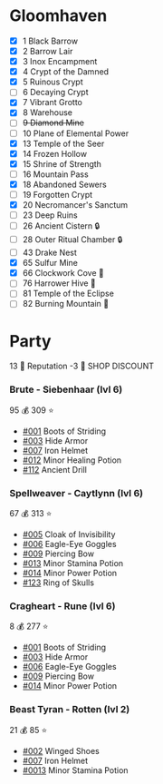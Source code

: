 # Gloomhaven
- [x] 1 Black Barrow 
- [x] 2 Barrow Lair 
- [x] 3 Inox Encampment 
- [x] 4 Crypt of the Damned
- [x] 5 Ruinous Crypt
- [ ] 6 Decaying Crypt 
- [x] 7 Vibrant Grotto 
- [x] 8 Warehouse 
- [ ] ~~9 Diamond Mine~~
- [ ] 10 Plane of Elemental Power
- [x] 13 Temple of the Seer 
- [x] 14 Frozen Hollow 
- [x] 15 Shrine of Strength 
- [ ] 16 Mountain Pass
- [x] 18 Abandoned Sewers 
- [ ] 19 Forgotten Crypt
- [x] 20 Necromancer's Sanctum 
- [ ] 23 Deep Ruins
- [ ] 26 Ancient Cistern :lock:
- [ ] 28 Outer Ritual Chamber :lock:
- [ ] 43 Drake Nest
- [x] 65 Sulfur Mine 
- [x] 66 Clockwork Cove :gift:
- [ ] 76 Harrower Hive :muscle:
- [ ] 81 Temple of the Eclipse
- [ ] 82 Burning Mountain :gift:

# Party
13 :crown: Reputation
-3 :convenience_store: SHOP DISCOUNT
### Brute - Siebenhaar (lvl 6)
95 :moneybag:
309 :star:
- [#001](https://gloomhavendb.com/items/1) Boots of Striding
- [#003](https://gloomhavendb.com/items/3) Hide Armor
- [#007](https://gloomhavendb.com/items/7) Iron Helmet
- [#012](https://gloomhavendb.com/items/12) Minor Healing Potion
- [#112](https://gloomhavendb.com/items/112) Ancient Drill

### Spellweaver - Caytlynn (lvl 6)
67 :moneybag:
313 :star:
- [#005](https://gloomhavendb.com/items/5) Cloak of Invisibility
- [#006](https://gloomhavendb.com/items/6) Eagle-Eye Goggles
- [#009](https://gloomhavendb.com/items/9) Piercing Bow
- [#013](https://gloomhavendb.com/items/13) Minor Stamina Potion
- [#014](https://gloomhavendb.com/items/14) Minor Power Potion
- [#123](https://gloomhavendb.com/items/123) Ring of Skulls

### Cragheart - Rune (lvl 6)
8 :moneybag:
277 :star:
- [#001](https://gloomhavendb.com/items/1) Boots of Striding
- [#003](https://gloomhavendb.com/items/3) Hide Armor
- [#006](https://gloomhavendb.com/items/6) Eagle-Eye Goggles
- [#009](https://gloomhavendb.com/items/9) Piercing Bow
- [#014](https://gloomhavendb.com/items/14) Minor Power Potion

### Beast Tyran - Rotten (lvl 2)
21 :moneybag:
85 :star:
- [#002](https://gloomhavendb.com/items/2) Winged Shoes
- [#007](https://gloomhavendb.com/items/7) Iron Helmet
- [#0013](https://gloomhavendb.com/items/13) Minor Stamina Potion
